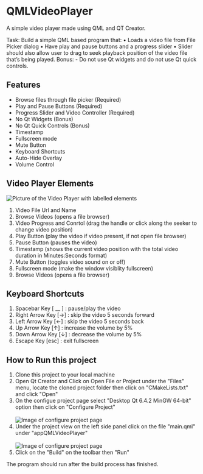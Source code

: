 # QMLVideoPlayer
A simple video player made using QML and QT Creator.


Task: Build a simple QML based program that: • Loads a video file from File Picker dialog • Have play and pause buttons and a progress slider • Slider should also allow user to drag to seek playback position of the video file that’s being played. Bonus: - Do not use Qt widgets and do not use Qt quick controls.

## Features
* Browse files through file picker (Required)
* Play and Pause Buttons (Required)
* Progress Slider and Video Controller (Required)
* No Qt Widgets (Bonus)
* No Qt Quick Controls (Bonus)
* Timestamp
* Fullscreen mode
* Mute Button
* Keyboard Shortcuts
* Auto-Hide Overlay
* Volume Control

## Video Player Elements

![Picture of the Video Player with labelled elements](https://imgur.com/XqqMCol.png)

1. Video File Url and Name
2. Browse Videos (opens a file browser)
3. Video Progress and Conrtol (drag the handle or click along the seeker to change video position)
4. Play Button (play the video if video present, if not open file browser)
5. Pause Button (pauses the video)
6. Timestamp (shows the current video position with the total video duration in Minutes:Seconds format)
7. Mute Button (toggles video sound on or off)
8. Fullscreen mode (make the window visiblity fullscreen)
9. Browse Videos (opens a file browser)


## Keyboard Shortcuts

1. Spacebar Key [ __ ]      : pause/play the video 
2. Right Arrow Key [→]    : skip the video 5 seconds forward
3. Left Arrow Key [←]     : skip the video 5 seconds back
4. Up Arrow Key [↑]       : increase the volume by 5%
5. Down Arrow Key [↓]     : decrease the volume by 5%
6. Escape Key [esc]       : exit fullscreen

## How to Run this project

1. Clone this project to your local machine
2. Open Qt Creator and Click on Open File or Project under the "Files" menu, locate the cloned project folder then click on "CMakeLists.txt" and click "Open"
3. On the configue project page select "Desktop Qt 6.4.2 MinGW 64-bit" option then click on "Configure Project" <br> <br>
![Image of configure project page](https://imgur.com/itEhDlg.png) <br>
4. Under the project view on the left side panel click on the file "main.qml" under "appQMLVideoPlayer" <br> <br>
![Image of configure project page](https://imgur.com/KDLU9Wc.png) <br>
5. Click on the "Build" on the toolbar then "Run"

The program should run after the build process has finished.

